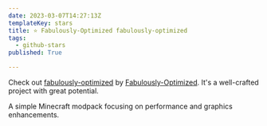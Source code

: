 ```yaml
---
date: 2023-03-07T14:27:13Z
templateKey: stars
title: ⭐ Fabulously-Optimized fabulously-optimized
tags:
  - github-stars
published: True

---
```


Check out [fabulously-optimized](https://github.com/Fabulously-Optimized/fabulously-optimized) by [Fabulously-Optimized](https://github.com/Fabulously-Optimized). It's a well-crafted project with great potential.

A simple Minecraft modpack focusing on performance and graphics enhancements.
